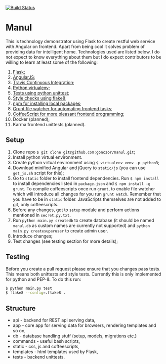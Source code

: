 [![Build Status](https://travis-ci.org/gonczor/manul.svg?branch=master)](https://travis-ci.org/gonczor/manul)

# Manul

This is technology demonstrator using Flask to create restful web service with Angular on frontend. Apart from being cool it solves problem of providing data for intelligent home. Technologies used are listed below. I do not expect to know everything about them but I do expect contributors to be willing to learn at least some of the following:

1. [Flask](http://flask.pocoo.org/);
2. [AngularJS](https://angularjs.org/);
3. [Travis Continuous Integration](https://travis-ci.org/);
4. [Python virtualenv](http://www.pythonforbeginners.com/basics/how-to-use-python-virtualenv);
5. [Tests using python unittest](https://docs.python.org/3/library/unittest.html);
6. [Style checks using flake8](http://flake8.pycqa.org/en/latest/);
7. [npm for installing local packages](https://www.npmjs.com/);
8. [Grunt file watcher for automating frontend tasks](https://gruntjs.com/);
9. [CoffeeScript for more pleasant frontend programming](http://coffeescript.org/);
10. Docker (planned);
11. Karma frontend unittests (planned).


## Setup

1. Clone repo `$ git clone git@github.com:gonczor/manul.git`;
2. Install python virtual environment.
3. Create python virtual environment using `$ virtualenv venv -p python3`;
4. Download minified Angular and jQuery to `static/js` (you can use `get_js.sh` script for this);
5. Go to `static` folder to install frontend dependencies. Run `$ npm install` to install dependencies listed in `package.json` and `$ npm install -g grunt`. To compile coffeescripts once run `grunt`, to enable file watcher which will introduce all changes for you run `grunt watch`. Remember that you have to be in `static` folder. JavaScripts themselves are not added to git, only coffeescripts.
6. Before any changes, got to `setup` module and perform actions mentioned in `secret.py.txt`.
7. Run `python main.py createdb` to create database (it should be named `manul.db` as custom names are currently not supported) and `python main.py createsuperuser` to create admin user.
8. Introduce changes;
9. Test changes (see testing section for more details);

## Testing

Before you create a pull request please ensure that you changes pass tests. This means both unittests and style tests. Currently this is only implemented for python and PEP-8. To do this run:
```bash
$ python main.py test
$ flake8 --config=.flake8 .
```

## Structure

* api - backend for REST api serving data,
* app - core app for serving data for browsers, rendering templates and so on,
* db - database handling stuff (setup, models, migrations etc.)
* commands - useful bash scripts,
* static - css, js and coffeescripts,
* templates - html templates used by Flask,
* tests - backend unittests.
